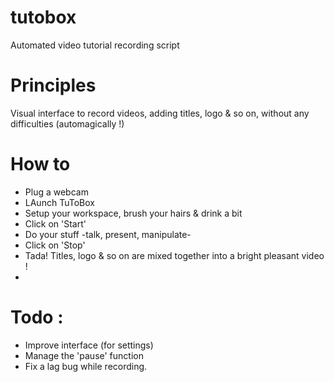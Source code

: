 # tutobox
Automated video tutorial recording script

# Principles 

Visual interface to record videos, adding titles, logo & so on, without any difficulties (automagically !)

# How to 

- Plug a webcam
- LAunch TuToBox
- Setup your workspace, brush your hairs & drink a bit
- Click on 'Start'
- Do your stuff -talk, present, manipulate-
- Click on 'Stop'
- Tada! Titles, logo & so on are mixed together into a bright pleasant video !
- 
# Todo :
- Improve interface (for settings)
- Manage the 'pause' function
- Fix a lag bug while recording.
